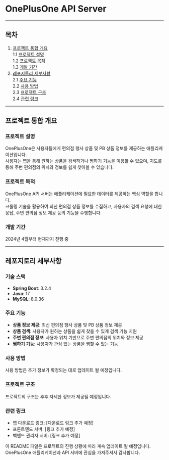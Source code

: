 # OnePlusOne API Server

___
## 목차
1. [프로젝트 통합 개요](#프로젝트-통합-개요)  
1.1 [프로젝트 설명](#프로젝트-설명)  
1.2 [프로젝트 목적](#프로젝트-목적)  
1.3 [개발 기간](#개발-기간)
2. [레포지토리 세부사항](#레포지토리-세부사항)  
2.1 [주요 기능](#주요-기능)  
2.2 [사용 방법](#사용-방법)  
2.3 [프로젝트 구조](#프로젝트-구조)  
2.4 [관련 링크](#관련-링크)


---
## 프로젝트 통합 개요
### 프로젝트 설명
OnePlusOne은 사용자들에게 편의점 행사 상품 및 PB 상품 정보를 제공하는 애플리케이션입니다.  
사용자는 앱을 통해 원하는 상품을 검색하거나 찜하기 기능을 이용할 수 있으며, 지도를 통해 주변 편의점의 위치와 정보를 쉽게 찾아볼 수 있습니다.

### 프로젝트 목적
OnePlusOne API 서버는 애플리케이션에 필요한 데이터를 제공하는 핵심 역할을 합니다.  
크롤링 기술을 활용하여 최신 편의점 상품 정보를 수집하고, 사용자의 검색 요청에 대한 응답, 주변 편의점 정보 제공 등의 기능을 수행합니다.

### 개발 기간
2024년 4월부터 현재까지 진행 중

---
## 레포지토리 세부사항
### 기술 스택
- **Spring Boot**: 3.2.4
- **Java**: 17
- **MySQL**: 8.0.36

### 주요 기능
- **상품 정보 제공**: 최신 편의점 행사 상품 및 PB 상품 정보 제공
- **상품 검색**: 사용자가 원하는 상품을 쉽게 찾을 수 있게 검색 기능 지원
- **주변 편의점 정보**: 사용자 위치 기반으로 주변 편의점의 위치와 정보 제공
- **찜하기 기능**: 사용자가 관심 있는 상품을 찜할 수 있는 기능

### 사용 방법
사용 방법은 추가 정보가 확정되는 대로 업데이트 될 예정입니다.

### 프로젝트 구조
프로젝트의 구조는 추후 자세한 정보가 제공될 예정입니다.

### 관련 링크
- 앱 다운로드 링크: [다운로드 링크 추가 예정]
- 프론트엔드 서버: [링크 추가 예정]
- 백엔드 관리자 서버: [링크 추가 예정]

이 README 파일은 프로젝트의 진행 상황에 따라 계속 업데이트 될 예정입니다. OnePlusOne 애플리케이션과 API 서버에 관심을 가져주셔서 감사합니다.